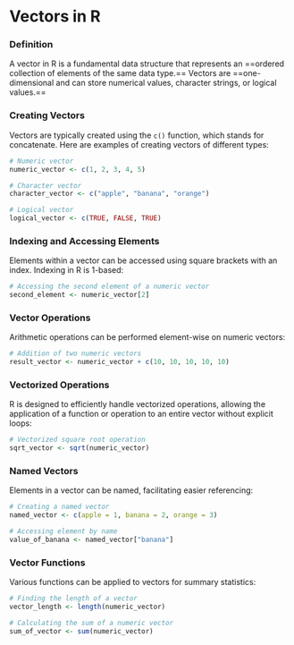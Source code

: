# Vectors in R

### Definition

A vector in R is a fundamental data structure that represents an ==ordered collection of elements of the same data type.== Vectors are ==one-dimensional and can store numerical values, character strings, or logical values.==

### Creating Vectors

Vectors are typically created using the `c()` function, which stands for concatenate. Here are examples of creating vectors of different types:

```R
# Numeric vector
numeric_vector <- c(1, 2, 3, 4, 5)

# Character vector
character_vector <- c("apple", "banana", "orange")

# Logical vector
logical_vector <- c(TRUE, FALSE, TRUE)
```

### Indexing and Accessing Elements

Elements within a vector can be accessed using square brackets with an index. Indexing in R is 1-based:

```R
# Accessing the second element of a numeric vector
second_element <- numeric_vector[2]
```

### Vector Operations

Arithmetic operations can be performed element-wise on numeric vectors:

```R
# Addition of two numeric vectors
result_vector <- numeric_vector + c(10, 10, 10, 10, 10)
```

### Vectorized Operations

R is designed to efficiently handle vectorized operations, allowing the application of a function or operation to an entire vector without explicit loops:

```R
# Vectorized square root operation
sqrt_vector <- sqrt(numeric_vector)
```

### Named Vectors

Elements in a vector can be named, facilitating easier referencing:

```R
# Creating a named vector
named_vector <- c(apple = 1, banana = 2, orange = 3)

# Accessing element by name
value_of_banana <- named_vector["banana"]
```

### Vector Functions

Various functions can be applied to vectors for summary statistics:

```R
# Finding the length of a vector
vector_length <- length(numeric_vector)

# Calculating the sum of a numeric vector
sum_of_vector <- sum(numeric_vector)
```